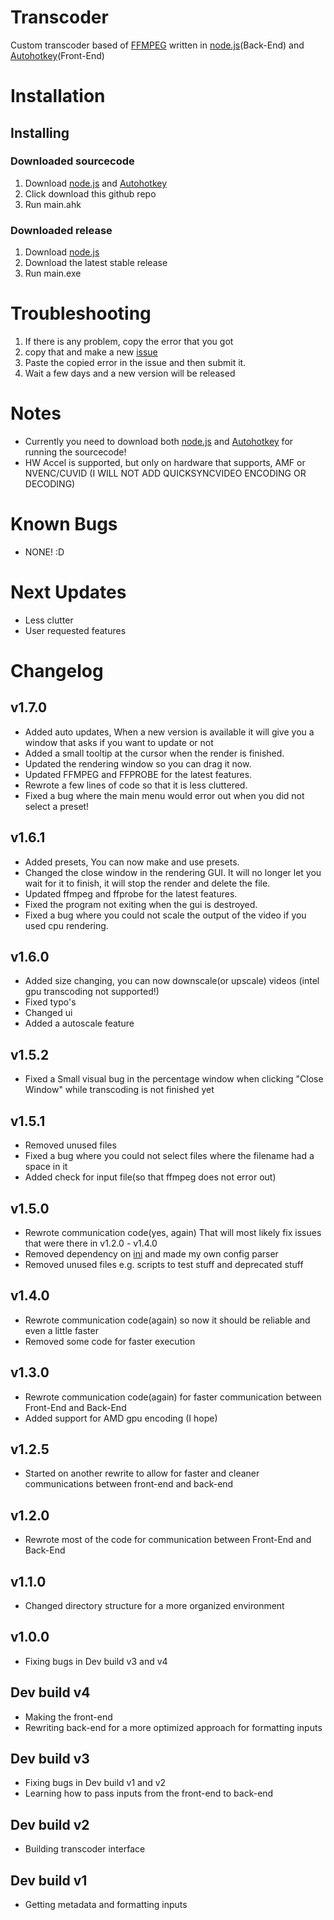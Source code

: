 # Transcoder
Custom transcoder based of [FFMPEG](https://ffmpeg.org/) written in
[node.js](https://nodejs.org/en/)(Back-End) and [Autohotkey](https://www.autohotkey.com/)(Front-End)

# Installation
## Installing
### Downloaded sourcecode
1. Download [node.js](https://nodejs.org/en/) and [Autohotkey](https://www.autohotkey.com/)
2. Click download this github repo
3. Run main.ahk

### Downloaded release
1. Download [node.js](https://nodejs.org/en/)
2. Download the latest stable release
3. Run main.exe

# Troubleshooting
1. If there is any problem, copy the error that you got
3. copy that and make a new [issue](https://github.com/MierenManz/transcoder/issues/new)
4. Paste the copied error in the issue and then submit it.
5. Wait a few days and a new version will be released

# Notes
- Currently you need to download both [node.js](https://nodejs.org/en/) and [Autohotkey](https://www.autohotkey.com/) for running the sourcecode!
- HW Accel is supported, but only on hardware that supports, AMF or NVENC/CUVID (I WILL NOT ADD QUICKSYNCVIDEO ENCODING OR DECODING)

# Known Bugs
- NONE! :D

# Next Updates
- Less clutter
- User requested features

# Changelog
## v1.7.0
- Added auto updates, When a new version is available it will give you a window that asks if you want to update or not
- Added a small tooltip at the cursor when the render is finished.
- Updated the rendering window so you can drag it now.
- Updated FFMPEG and FFPROBE for the latest features.
- Rewrote a few lines of code so that it is less cluttered.
- Fixed a bug where the main menu would error out when you did not select a preset!

## v1.6.1
- Added presets, You can now make and use presets.
- Changed the close window in the rendering GUI. It will no longer let you wait for it to finish, it will stop the render and delete the file.
- Updated ffmpeg and ffprobe for the latest features.
- Fixed the program not exiting when the gui is destroyed.
- Fixed a bug where you could not scale the output of the video if you used cpu rendering.

## v1.6.0
- Added size changing, you can now downscale(or upscale) videos (intel gpu transcoding not supported!)
- Fixed typo's
- Changed ui
- Added a autoscale feature

## v1.5.2
- Fixed a Small visual bug in the percentage window when clicking "Close Window" while transcoding is not finished yet 

## v1.5.1
- Removed unused files
- Fixed a bug where you could not select files where the filename had a space in it
- Added check for input file(so that ffmpeg does not error out)

## v1.5.0
- Rewrote communication code(yes, again) That will most likely fix issues that were there in v1.2.0 - v1.4.0
- Removed dependency on [ini](https://www.npmjs.com/package/ini) and made my own config parser
- Removed unused files e.g. scripts to test stuff and deprecated stuff

## v1.4.0
- Rewrote communication code(again) so now it should be reliable and even a little faster
- Removed some code for faster execution

## v1.3.0
- Rewrote communication code(again) for faster communication between Front-End and Back-End
- Added support for AMD gpu encoding (I hope)

## v1.2.5
- Started on another rewrite to allow for faster and cleaner communications between front-end and back-end

## v1.2.0
- Rewrote most of the code for communication between Front-End and Back-End

## v1.1.0
- Changed directory structure for a more organized environment

## v1.0.0
- Fixing bugs in Dev build v3 and v4

## Dev build v4
- Making the front-end
- Rewriting back-end for a more optimized approach for formatting inputs

## Dev build v3
- Fixing bugs in Dev build v1 and v2
- Learning how to pass inputs from the front-end to back-end

## Dev build v2
- Building transcoder interface

## Dev build v1
- Getting metadata and formatting inputs